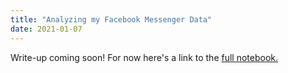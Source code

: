 ```yaml
---
title: "Analyzing my Facebook Messenger Data"
date: 2021-01-07
---
```


Write-up coming soon! For now here's a link to the [full notebook.](https://github.com/aliya-zee/facebook-analytics/blob/main/Facebook%20Analytics.ipynb)
